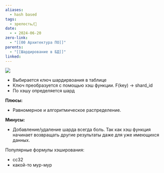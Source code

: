 ```yaml
---
aliases:
  - hash based
tags:
  - зрелость/🌱
date:
  - - 2024-06-20
zero-link:
  - "[[00 Архитектура ПО]]"
parents:
  - "[[Шардирование в БД]]"
linked:
---
```

![](Pasted%20image%2020240620220323.png)

- Выбирается ключ шардирвоания в таблице
- Ключ преобразуется с помощью хэш функции. F(key) -> shard_id
- По хэшу определяется шард

**Плюсы:**
- Равномерное и алгоритмическое распределение. 

**Минусы:**
- Добавление/удаление шарда всегда боль. Так как хэш функция начинает возвращать другие результаты даже для уже имеющихся данных.

Популярные формулы хэширования:
- cc32
- какой-то мур-мур